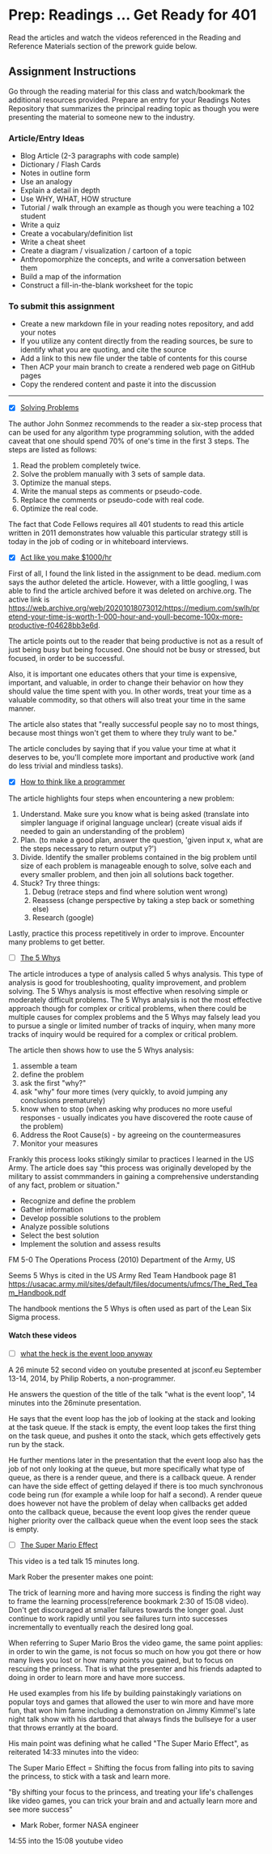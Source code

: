 # Prep: Readings ... Get Ready for 401

Read the articles and watch the videos referenced in the Reading and Reference Materials section of the prework guide below.

## Assignment Instructions

Go through the reading material for this class and watch/bookmark the additional resources provided. Prepare an entry for your Readings Notes Repository that summarizes the principal reading topic as though you were presenting the material to someone new to the industry.

### Article/Entry Ideas

- Blog Article (2-3 paragraphs with code sample)
- Dictionary / Flash Cards
- Notes in outline form
- Use an analogy
- Explain a detail in depth
- Use WHY, WHAT, HOW structure
- Tutorial / walk through an example as though you were teaching a 102 student
- Write a quiz
- Create a vocabulary/definition list
- Write a cheat sheet
- Create a diagram / visualization / cartoon of a topic
- Anthropomorphize the concepts, and write a conversation between them
- Build a map of the information
- Construct a fill-in-the-blank worksheet for the topic

### To submit this assignment

- Create a new markdown file in your reading notes repository, and add your notes
- If you utilize any content directly from the reading sources, be sure to identify what you are quoting, and cite the source
- Add a link to this new file under the table of contents for this course
- Then ACP your main branch to create a rendered web page on GitHub pages
- Copy the rendered content and paste it into the discussion
----
- [x] [Solving Problems](https://simpleprogrammer.com/solving-problems-breaking-it-down/)

The author John Sonmez recommends to the reader a six-step process that can be used for any algorithm type programming solution, with the added caveat that one should spend 70% of one's time in the first 3 steps.  The steps are listed as follows:

1. Read the problem completely twice.
2. Solve the problem manually with 3 sets of sample data.
3. Optimize the manual steps.
4. Write the manual steps as comments or pseudo-code.
5. Replace the comments or pseudo-code with real code.
6. Optimize the real code.

The fact that Code Fellows requires all 401 students to read this article written in 2011 demonstrates how valuable this particular strategy still is today in the job of coding or in whiteboard interviews.

- [x] [Act like you make $1000/hr](https://web.archive.org/web/20201018073012/https://medium.com/swlh/pretend-your-time-is-worth-1-000-hour-and-youll-become-100x-more-productive-f04628bb3e6d)

First of all, I found the link listed in the assignment to be dead.  medium.com says the author deleted the article.  However, with a little googling, I was able to find the article archived before it was deleted on archive.org. The active link is https://web.archive.org/web/20201018073012/https://medium.com/swlh/pretend-your-time-is-worth-1-000-hour-and-youll-become-100x-more-productive-f04628bb3e6d.

The article points out to the reader that being productive is not as a result of just being busy but being focused.  One should not be busy or stressed, but focused, in order to be successful. 

Also, it is important one educates others that your time is expensive, important, and valuable, in order to change their behavior on how they should value the time spent with you. In other words, treat your time as a valuable commodity, so that others will also treat your time in the same manner.

The article also states that "really successful people say no to most things, because most things won't get them to where they truly want to be."

The article concludes by saying that if you value your time at what it deserves to be, you'll complete more important and productive work (and do less trivial and mindless tasks).

- [x] [How to think like a programmer](https://medium.freecodecamp.org/how-to-think-like-a-programmer-lessons-in-problem-solving-d1d8bf1de7d2)

The article highlights four steps when encountering a new problem:
1. Understand. Make sure you know what is being asked (translate into simpler language if original language unclear) (create visual aids if needed to gain an understanding of the problem)
2. Plan. (to make a good plan, answer the question, 'given input x, what are the steps necessary to return output y?')
3. Divide. Identify the smaller problems contained in the big problem until size of each problem is manageable enough to solve, solve each and every smaller problem, and then join all solutions back together.
4. Stuck? Try three things:
    1. Debug (retrace steps and find where solution went wrong)
    2. Reassess (change perspective by taking a step back or something else)
    3. Research (google)

Lastly, practice this process repetitively in order to improve. Encounter many problems to get better.

- [ ] [The 5 Whys](https://www.mindtools.com/pages/article/newTMC_5W.htm)

The article introduces a type of analysis called 5 whys analysis.  This type of analysis is good for troubleshooting, quality improvement, and problem solving.  The 5 Whys analysis is most effective when resolving simple or moderately difficult problems. The 5 Whys analysis is not the most effective approach though for complex or critical problems, when there could be multiple causes for complex problems and the 5 Whys may falsely  lead you to pursue a single or limited number of tracks of inquiry, when many more tracks of inquiry would be required for a complex or critical problem.

The article then shows how to use the 5 Whys analysis:
1. assemble a team
2. define the problem
3. ask the first "why?"
4. ask "why" four more times (very quickly, to avoid jumping any conclusions prematurely)
5. know when to stop (when asking why produces no more useful responses - usually indicates you have discovered the roote cause of the problem)
6. Address the Root Cause(s) - by agreeing on the countermeasures
7. Monitor your measures

Frankly this process looks stikingly similar to practices I learned in the US Army.  The article does say  "this process was originally developed by the military to assist commmanders in gaining a comprehensive understanding of any fact, problem or situation."

- Recognize and define the problem
- Gather information
- Develop possible solutions to the problem
- Analyze possible solutions
- Select the best solution
- Implement the solution and assess results

FM 5-0 The Operations Process (2010) Department of the Army, US

Seems 5 Whys is cited in the US Army Red Team Handbook page 81 https://usacac.army.mil/sites/default/files/documents/ufmcs/The_Red_Team_Handbook.pdf 

The handbook mentions the 5 Whys is often used as part of the Lean Six Sigma process.

#### Watch these videos

- [ ] [what the heck is the event loop anyway](https://www.youtube.com/watch?v=8aGhZQkoFbQ)

A 26 minute 52 second video on youtube presented at jsconf.eu September 13-14, 2014, by Philip Roberts, a non-programmer.

He answers the question of the title of the talk "what is the event loop", 14 minutes into the 26minute presentation.  

He says that the event loop has the job of looking at the stack and looking at the task queue. If the stack is empty, the event loop takes the first thing on the task queue, and pushes it onto the stack, which gets effectively gets run by the stack.

He further mentions later in the presentation that the event loop also has the job of not only looking at the queue, but more specifically what type of queue, as there is a render queue, and there is a callback queue.  A render can have the side effect of getting delayed if there is too much synchronous code being run (for example a while loop for half a second).  A render queue does however not have the problem of delay when callbacks get added onto the callback queue, because the event loop gives the render queue higher priority over the callback queue when the event loop sees the stack is empty.


- [ ] [The Super Mario Effect](https://www.youtube.com/watch?v=9vJRopau0g0)

This video is a ted talk 15 minutes long. 

Mark Rober the presenter makes one point:

The trick of learning more and having more success is finding the right way to frame the learning process(reference bookmark 2:30 of 15:08 video). Don't get discouraged at smaller failures towards the longer goal. Just continue to work rapidly until you see failures turn into successes incrementally to eventually reach the desired long goal.

When referring to Super Mario Bros the video game, the same point applies: in order to win the game, is not focus so much on how you got there or how many lives you lost or how many points you gained, but to focus on rescuing the princess.  That is what the presenter and his friends adapted to doing in order to learn more and have more success.

He used examples from his life by building painstakingly variations on popular toys and games that allowed the user to win more and have more fun, that won him fame including a demonstration on Jimmy Kimmel's late night talk show with his dartboard that always finds the bullseye for a user that throws errantly at the board.

His main point was defining what he called "The Super Mario Effect", as reiterated 14:33 minutes into the video:

The Super Mario Effect = Shifting the focus from falling into pits to saving the princess, to stick with a task and learn more.

"By shifting your focus to the princess, and treating your life's challenges like video games, you can trick your brain and and actually learn more and see more success" 
  - Mark Rober, former NASA engineer

  14:55 into the 15:08 youtube video

